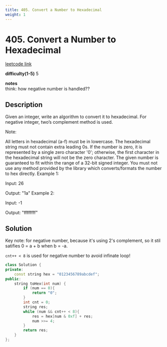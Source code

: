 ```yaml
---
title: 405. Convert a Number to Hexadecimal
weight: 1
---
```

# 405. Convert a Number to Hexadecimal
[leetcode link](https://leetcode.com/problems/convert-a-number-to-hexadecimal/)

**difficulty(1-5)** 
5

**notes**   
think: how negative number is handled??

## Description
Given an integer, write an algorithm to convert it to hexadecimal. For negative integer, two’s complement method is used.

Note:

All letters in hexadecimal (a-f) must be in lowercase.
The hexadecimal string must not contain extra leading 0s. If the number is zero, it is represented by a single zero character '0'; otherwise, the first character in the hexadecimal string will not be the zero character.
The given number is guaranteed to fit within the range of a 32-bit signed integer.
You must not use any method provided by the library which converts/formats the number to hex directly.
Example 1:

Input:
26

Output:
"1a"
Example 2:

Input:
-1

Output:
"ffffffff"


## Solution
Key note: for negative number, because it's using 2's complement, so it stil satifies 0 = a + b when b = -a.

`cnt++ < 8` is used for negative number to avoid infinate loop!

```c++
class Solution {
private:
    const string hex = "0123456789abcdef";
public:
    string toHex(int num) {
        if (num == 0){
            return "0";
        }
        int cnt = 0;
        string res;
        while (num && cnt++ < 8){
            res = hex[num & 0xf] + res;
            num >>= 4;
        }
        return res;
    }
};
```


